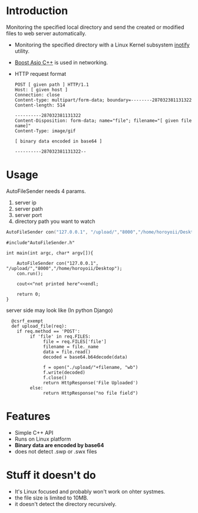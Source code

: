 # Introduction  
Monitoring the specified local directory and send the created or modified files to web server automatically.  

* Monitoring the specified directory with a Linux Kernel subsystem [inotify](https://en.wikipedia.org/wiki/Inotify#References) utility.  
* [Boost Asio C++](https://en.wikipedia.org/wiki/Asio_C%2B%2B_library) is used in networking.  
* HTTP request format 

      POST [ given path ] HTTP/1.1
      Host: [ given host ]
      Connection: close
      Content-type: multipart/form-data; boundary=--------287032381131322
      Content-length: 514

      ----------287032381131322
      Content-Disposition: form-data; name="file"; filename="[ given file name]"
      Content-Type: image/gif
        
      [ binary data encoded in base64 ]
      
      ----------287032381131322--
 
 
 
 
 # Usage 
 
   AutoFileSender needs 4 params.  
   1) server ip 
   2) server path
   3) server port  
   4) directory path you want to watch  
 ```c++
 AutoFileSender con("127.0.0.1", "/upload/","8000","/home/horoyoii/Desktop");
 ```
 
 
    #include"AutoFileSender.h"

    int main(int argc, char* argv[]){

        AutoFileSender con("127.0.0.1", "/upload/","8000","/home/horoyoii/Desktop");
        con.run();

        cout<<"not printed here"<<endl;

        return 0;
    }
 

server side may look like (In python Django)  

      @csrf_exempt
      def upload_file(req):
        if req.method == 'POST':                       
             if 'file' in req.FILES:
                  file = req.FILES['file']
                  filename = file._name
                  data = file.read()
                  decoded = base64.b64decode(data)
                  
                  f = open("./upload/"+filename, "wb")
                  f.write(decoded)
                  f.close()
                  return HttpResponse('File Uploaded')
             else:
                  return HttpResponse("no file field")
# Features 

 * Simple C++ API  
 * Runs on Linux platform  
 * **Binary data are encoded by base64**  
 * does not detect .swp or .swx files 


# Stuff it doesn't do  

* It's Linux focused and probably won't work on ohter systmes.  
* the file size is limited to 10MB.  
* it doesn't detect the directory recursively.  





